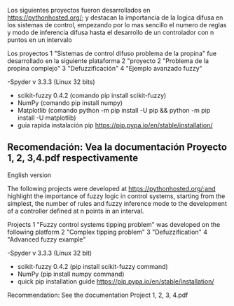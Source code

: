 Los siguientes proyectos fueron desarrollados en https://pythonhosted.org/; y destacan la importancia de la logica difusa en los sistemas de control, empezando por lo mas sencillo el numero de reglas y modo de inferencia difusa hasta el desarrollo de un controlador con n puntos en un intervalo 

Los proyectos 1 "Sistemas de control difuso problema de la propina" fue desarrollado en la siguiente plataforma
              2 "proyecto 2 "Problema de la propina complejo" 
              3 "Defuzzificación"
              4 "Ejemplo avanzado fuzzy"
              
-Spyder v 3.3.3 (Linux 32 bits)
- scikit-fuzzy 0.4.2 (comando pip install scikit-fuzzy)
- NumPy (comando pip install numpy)
- Matplotlib (comando python -m pip install -U pip && python -m pip install -U matplotlib)
- guia rapida instalación pip https://pip.pypa.io/en/stable/installation/

Recomendación: Vea la documentación Proyecto 1, 2, 3,4.pdf respectivamente 
-------------------------------------------------------------------------------------------------------------------------------------------------------
English version

The following projects were developed at https://pythonhosted.org/;and highlight the importance of fuzzy logic in control systems, starting from the simplest, the number of rules and fuzzy inference mode to the development of a controller defined at n points in an interval. 

Projects 1 "Fuzzy control systems tipping problem" was developed on the following platform
         2 "Complex tipping problem"
         3 "Defuzzification"
         4 "Advanced fuzzy example"

-Spyder v 3.3.3 (Linux 32 bit)
- scikit-fuzzy 0.4.2 (pip install scikit-fuzzy command)
- NumPy (pip install numpy command)
- quick pip installation guide https://pip.pypa.io/en/stable/installation/

Recommendation: See the documentation Project 1, 2, 3, 4.pdf




